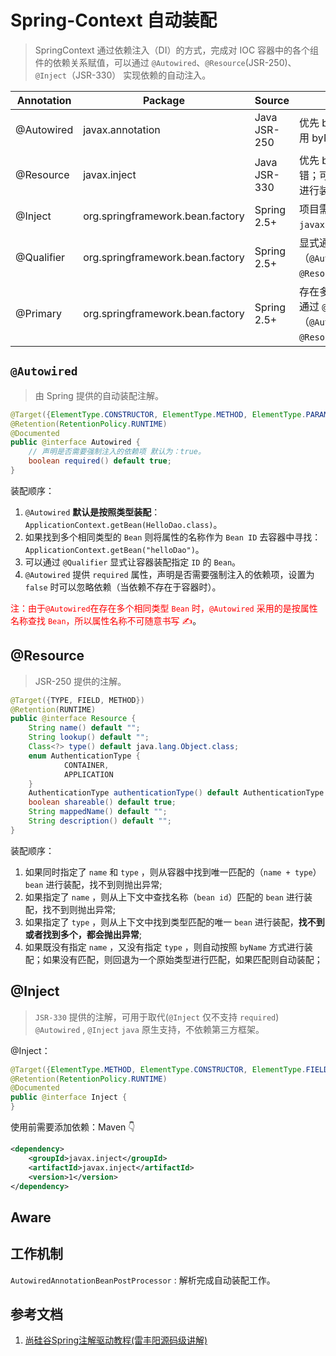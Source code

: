 # Spring-Context 自动装配

> SpringContext 通过依赖注入（DI）的方式，完成对 IOC 容器中的各个组件的依赖关系赋值，可以通过 `@Autowired`、`@Resource`(JSR-250)、`@Inject`（JSR-330） 实现依赖的自动注入。

| Annotation | Package                          | Source       | Description                                                                                                     |
| ---------- | -------------------------------- | ------------ | --------------------------------------------------------------------------------------------------------------- |
| @Autowired | javax.annotation                 | Java JSR-250 | 优先 byType 装配，若多个则使用 byName。
| @Resource  | javax.inject                     | Java JSR-330 | 优先 byName 装配，若多个则报错；可以显式指定 name、type 进行装配。
| @Inject    | org.springframework.bean.factory | Spring 2.5+  | 项目需显式依赖 `javax.inject:javax.inject:1`。                                                                  |
| @Qualifier | org.springframework.bean.factory | Spring 2.5+  | 显式通过 `name` 显示装配依赖（`@Autowired` ✅、`@Inject` ✅、`@Resource`❌）                                       |
| @Primary   | org.springframework.bean.factory | Spring 2.5+  | 存在多个相同类型的 `Bean` 时可以通过 `@Primary` 指定优先装配顺序（`@Autowired` ✅、`@Inject` ✅、`@Resource`❌）。 |

## `@Autowired`

> 由 Spring 提供的自动装配注解。

```java
@Target({ElementType.CONSTRUCTOR, ElementType.METHOD, ElementType.PARAMETER, ElementType.FIELD, ElementType.ANNOTATION_TYPE})
@Retention(RetentionPolicy.RUNTIME)
@Documented
public @interface Autowired {
    // 声明是否需要强制注入的依赖项 默认为：true。
    boolean required() default true;
}
```

装配顺序：

1. `@Autowired` **默认是按照类型装配**：`ApplicationContext.getBean(HelloDao.class)`。
2. 如果找到多个相同类型的 `Bean` 则将属性的名称作为 `Bean ID` 去容器中寻找：`ApplicationContext.getBean("helloDao")`。
3. 可以通过 `@Qualifier` 显式让容器装配指定 `ID` 的 `Bean`。
4. `@Autowired` 提供 `required` 属性，声明是否需要强制注入的依赖项，设置为 `false` 时可以忽略依赖（当依赖不存在于容器时）。

<font color="red">注：由于`@Autowired`在存在多个相同类型 `Bean` 时，`@Autowired` 采用的是按属性名称查找 `Bean`，所以属性名称不可随意书写 ✍️</font>。

## @Resource

> JSR-250 提供的注解。

```java
@Target({TYPE, FIELD, METHOD})
@Retention(RUNTIME)
public @interface Resource {
    String name() default "";
    String lookup() default "";
    Class<?> type() default java.lang.Object.class;
    enum AuthenticationType {
            CONTAINER,
            APPLICATION
    }
    AuthenticationType authenticationType() default AuthenticationType.CONTAINER;
    boolean shareable() default true;
    String mappedName() default "";
    String description() default "";
}
```

装配顺序：

1. 如果同时指定了 `name` 和 `type` ，则从容器中找到唯一匹配的（`name + type`） `bean` 进行装配，找不到则抛出异常;
2. 如果指定了 `name` ，则从上下文中查找名称（`bean id`）匹配的 `bean` 进行装配，找不到则抛出异常;
3. 如果指定了 `type` ，则从上下文中找到类型匹配的唯一 `bean` 进行装配，**找不到或者找到多个，都会抛出异常**;
4. 如果既没有指定 `name` ，又没有指定 `type` ，则自动按照 `byName` 方式进行装配；如果没有匹配，则回退为一个原始类型进行匹配，如果匹配则自动装配；

## @Inject

> `JSR-330` 提供的注解，可用于取代(`@Inject` 仅不支持 `required`) `@Autowired` , `@Inject` `java` 原生支持，不依赖第三方框架。

@Inject：

```java
@Target({ElementType.METHOD, ElementType.CONSTRUCTOR, ElementType.FIELD})
@Retention(RetentionPolicy.RUNTIME)
@Documented
public @interface Inject {
}
```

使用前需要添加依赖：Maven 👇

```xml
<dependency>
    <groupId>javax.inject</groupId>
    <artifactId>javax.inject</artifactId>
    <version>1</version>
</dependency>
```

## Aware

## 工作机制

`AutowiredAnnotationBeanPostProcessor` : 解析完成自动装配工作。

## 参考文档

1. [尚硅谷Spring注解驱动教程(雷丰阳源码级讲解)](https://www.bilibili.com/video/BV1gW411W7wy?p=22)
